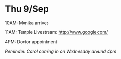 # Thu 9/Sep

10AM: Monika arrives

11AM: Temple Livestream: http://www.google.com/

4PM: Doctor appointment

_Reminder: Carol coming in on Wednesday around 4pm_
